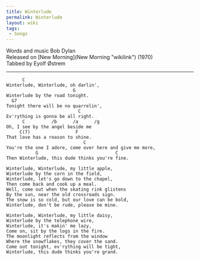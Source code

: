 ```yaml
---
title: Winterlude
permalink: Winterlude
layout: wiki
tags:
 - Songs
---
```


Words and music Bob Dylan  
Released on [New Morning](New Morning "wikilink") (1970)  
Tabbed by Eyolf Østrem

* * * * *

          C
    Winterlude, Winterlude, oh darlin',
                             G
    Winterlude by the road tonight.
      G7
    Tonight there will be no quarrelin',
                               C
    Ev'rything is gonna be all right.
          C          /b      /a      /g
    Oh, I see by the angel beside me
         C(7)                 F
    That love has a reason to shine.
                                 C
    You're the one I adore, come over here and give me more,
               G                             C
    Then Winterlude, this dude thinks you're fine.

    Winterlude, Winterlude, my little apple,
    Winterlude by the corn in the field,
    Winterlude, let's go down to the chapel,
    Then come back and cook up a meal.
    Well, come out when the skating rink glistens
    By the sun, near the old crossroads sign.
    The snow is so cold, but our love can be bold,
    Winterlude, don't be rude, please be mine.

    Winterlude, Winterlude, my little daisy,
    Winterlude by the telephone wire,
    Winterlude, it's makin' me lazy,
    Come on, sit by the logs in the fire.
    The moonlight reflects from the window
    Where the snowflakes, they cover the sand.
    Come out tonight, ev'rything will be tight,
    Winterlude, this dude thinks you're grand.
